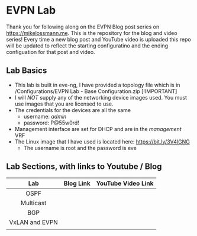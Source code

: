 # EVPN Lab

Thank you for following along on the EVPN Blog post series on <https://mikelossmann.me>. This is the repository for the blog and video series! Every time a new blog post and YouTube video is uploaded this repo will be updated to reflect the starting configuratino and the ending configuation for that post and video.

## Lab Basics

- This lab is built in eve-ng, I have provided a topology file which is in /Configurations/EVPN Lab - Base Configuration.zip
  [!IMPORTANT]
- I will _NOT_ supply any of the networking device images used. You must use images that you are licensed to use.
- The credentials for the devices are all the same
  - username: _admin_
  - password: P@55w0rd!
- Management interface are set for DHCP and are in the _management_ VRF
- The Linux image that I have used is located here: <https://bit.ly/3V4lGNG>
  - The username is root and the password is eve

## Lab Sections, with links to Youtube / Blog

|      Lab       | Blog Link | YouTube Video Link |
| :------------: | :-------: | :----------------: |
|      OSPF      |           |                    |
|   Multicast    |           |                    |
|      BGP       |           |                    |
| VxLAN and EVPN |           |                    |
|                |           |                    |
